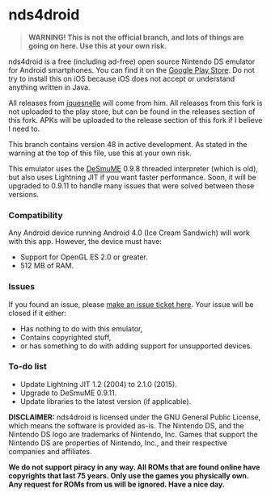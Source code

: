 # nds4droid

>**WARNING! This is not the official branch, and lots of things are going on here. Use this at your own risk.**

nds4droid is a free (including ad-free) open source Nintendo DS emulator for Android smartphones. You can find it on the [Google Play Store](https://play.google.com/store/apps/details?id=com.opendoorstudios.ds4droid&hl=en). Do not try to install this on iOS because iOS does not accept or understand anything written in Java.

All releases from [jquesnelle](https://github.com/jquesnelle) will come from him. All releases from this fork is not uploaded to the play store, but can be found in the releases section of this fork. APKs will be uploaded to the release section of this fork if I believe I need to.

This branch contains version 48 in active development. As stated in the warning at the top of this file, use this at your own risk.

This emulator uses the [DeSmuME](http://desmume.org) 0.9.8 threaded interpreter (which is old), but also uses Lightning JIT if you want faster performance. Soon, it will be upgraded to 0.9.11 to handle many issues that were solved between those versions.

### Compatibility

Any Android device running Android 4.0 (Ice Cream Sandwich) will work with this app. However, the device must have:
* Support for OpenGL ES 2.0 or greater.
* 512 MB of RAM.

### Issues

If you found an issue, please [make an issue ticket here](https://github.com/tangalbert919/nds4droid/issues/new). Your issue will be closed if it either:
* Has nothing to do with this emulator,
* Contains copyrighted stuff,
* or has something to do with adding support for unsupported devices.

### To-do list

* Update Lightning JIT 1.2 (2004) to 2.1.0 (2015).
* Upgrade to DeSmuME 0.9.11.
* Update libraries to the latest version (if applicable).

**DISCLAIMER:** nds4droid is licensed under the GNU General Public License, which means the software is provided as-is. The Nintendo DS, and the Nintendo DS logo are trademarks of Nintendo, Inc. Games that support the Nintendo DS are properties of Nintendo, Inc., and their respective companies and affiliates.

**We do not support piracy in any way. All ROMs that are found online have copyrights that last 75 years. Only use the games you physically own. Any request for ROMs from us will be ignored. Have a nice day.**
